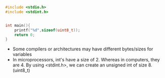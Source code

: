 
``` c
#include <stdio.h>
#include <stdint.h>


int main(){
    printf("%d",sizeof(uint8_t));
    return 0;
}
```
- Some compilers or architectures may have different bytes/sizes for variables
- In microprocessors, int's have a size of 2. Whereas in computers, they are 4.
By using <stdint.h>, we can create an unsigned int of size 8. (uint8_t)
